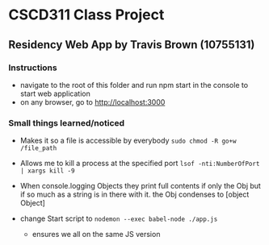# CSCD311 Class Project

## Residency Web App by Travis Brown (10755131)

### Instructions

- navigate to the root of this folder and run npm start in the console to start web application
- on any browser, go to <http://localhost:3000>


### Small things learned/noticed

- Makes it so a file is accessible by everybody `sudo chmod -R go+w /file_path`

- Allows me to kill a process at the specified port `lsof -nti:NumberOfPort | xargs kill -9`
  
- When console.logging Objects they print full contents if only the Obj but if so much as a string is in there with it. the Obj condenses to [object Object]


- change Start script to `nodemon --exec babel-node ./app.js`
  - ensures we all on the same JS version
